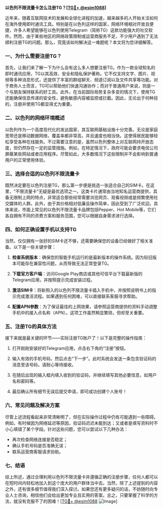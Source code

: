 **以色列不限流量卡怎么注册TG？[[TG💪+ @esim1088](https://t.me/s/esim1088)]**

近年来，随着互联网技术的发展和全球化进程的加速，越来越多的人开始关注如何在海外使用即时通讯工具。特别是在以色列这样的国家，网络环境相对开放且便捷，许多人希望能够在以色列使用Telegram（简称TG）这款功能强大的社交软件。然而，由于某些地区的网络政策限制或运营商服务不足，不少用户遇到了无法顺利注册TG的问题。那么，究竟该如何解决这一难题呢？本文将为您详细解答。

### 一、为什么需要注册TG？

首先，让我们来了解一下为什么会有这么多人想要注册TG。作为一款全球知名的即时通讯应用，TG以其高效、安全和隐私保护著称。它不仅支持文字、图片、视频等多种消息形式，还提供了丰富的群组聊天、频道订阅以及文件共享等功能。对于商务人士而言，TG可以帮助他们快速沟通协作；而对于普通用户来说，则是一个与朋友保持联系的好工具。此外，在当前国际局势复杂多变的情况下，使用TG还能确保信息传递的安全性，避免敏感内容被监控或拦截。因此，无论出于何种目的，注册并使用TG都显得尤为重要。

### 二、以色列的网络环境概述

以色列作为一个高度现代化的发达国家，其互联网基础设施十分完善。无论是家庭宽带还是移动数据网络，覆盖率都非常高，并且速度也相当快。这使得居民能够轻松享受各种在线服务。不过需要注意的是，虽然以色列整体上对互联网持开放态度，但仍然存在一定的监管措施。例如，在特定情况下，政府可能会要求电信公司屏蔽某些网站或者应用程序。尽管如此，大多数情况下这些限制并不会影响到普通用户的正常使用体验。

### 三、选择合适的以色列不限流量卡

既然决定要在以色列注册TG，那么第一步便是挑选一张适合自己的SIM卡。在这里，“不限流量卡”无疑是最优选项之一。这类卡片通常由当地知名运营商提供，具备无限制上网的特点，非常适合那些经常需要浏览网页、观看视频或是频繁使用社交媒体的人群。此外，由于其价格相对低廉且操作简单，因此受到了广泛欢迎。具体来说，市面上常见的以色列不限流量卡品牌包括Pepper、Hot Mobile等，它们各自拥有不同的资费方案和服务范围，您可以根据自身需求进行选择。

### 四、如何正确设置手机以支持TG

当然，仅仅拥有一张好的SIM卡还不够，还需要确保您的设备已经做好了相关准备。以下是一些关键步骤：

1. **检查系统版本**：确保您的智能手机运行的是最新版本的操作系统。因为较旧版本可能存在兼容性问题，从而导致无法正常登录TG。
   
2. **下载官方客户端**：访问Google Play商店或其他可信平台下载最新版的Telegram应用，并按照提示完成安装过程。
   
3. **激活SIM卡**：将新购入的以色列不限流量卡插入手机中，并按照说明书上的指示完成激活流程。如果遇到任何困难，可以直接联系客服寻求帮助。
   
4. **配置APN参数**：为了保证最佳的上网效果，请参照运营商提供的资料手动调整手机中的接入点名称（APN）。这项工作虽然稍显繁琐，但却至关重要。

### 五、注册TG的具体方法

接下来就是最关键的环节——实际注册TG账户了！以下是完整的操作指南：

1. 打开刚刚安装好的Telegram应用，点击右下角的“注册”按钮。
   
2. 输入有效的手机号码，然后点击“下一步”。此时系统会发送一条包含验证码的消息至该号码，请耐心等待接收。
   
3. 在随后出现的输入框内填入收到的验证码，并继续填写其他必要信息，如用户名和密码等。
   
4. 最后确认所有细节无误后提交申请，即可成功创建个人账号！

### 六、常见问题及解决方案

尽管上述流程看起来非常清晰明了，但在实际操作过程中仍有可能遇到一些障碍。例如，有时候因为网络延迟等原因，验证码迟迟未能到达；又或者是填写资料时不小心填错了某个字段。针对这些问题，您可以尝试以下几种办法：

- 再次检查网络连接是否稳定；
- 确认手机号码是否准确无误；
- 联系运营商客服请求协助。

### 七、结语

综上所述，通过合理利用以色列不限流量卡并遵循正确的注册步骤，任何人都可以在短时间内轻松地加入到这个庞大的用户群体当中去。当然，除了上述提到的内容之外，还有很多细节值得我们深入探讨。如果您还有更多疑问的话，不妨随时向专业人士咨询，相信他们会给出更加专业且实用的答案。总之，只要掌握了科学的方法，就没有克服不了的困难！[[TG💪+ @esim1088](https://t.me/s/esim1088) ![Image](https://i.postimg.cc/4NQfJmqS/Snipaste-2025-05-13-00-14-12.png)]